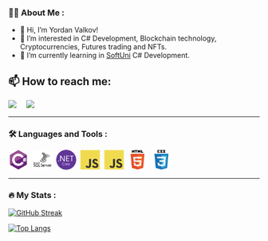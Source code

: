   ### :woman_technologist: About Me :
- 👋 Hi, I’m Yordan Valkov!
- 👀 I’m interested in C# Development, Blockchain technology, Cryptocurrencies, Futures trading and NFTs.
- 🌱 I’m currently learning in [SoftUni](https://github.com/SoftUni) C# Development.
<h2  align="left">📫 How to reach me:</h2>
<p align="left">
  <a target="_blank"href="https://www.linkedin.com/in/jvalkovv/"><img src="https://img.shields.io/badge/linkedin-%230077B5.svg?&style=for-the-badge&logo=linkedin&logoColor=white" /></a>&nbsp;&nbsp;&nbsp;&nbsp;
    <a href="mailto:yordan.valkov@gmail.com"><img src="https://img.shields.io/badge/gmail-%23D14836.svg?&style=for-the-badge&logo=gmail&logoColor=white" /></a>&nbsp;&nbsp;&nbsp;&nbsp;
    
---

### :hammer_and_wrench: Languages and Tools :
<div>
  <img src="https://github.com/devicons/devicon/blob/master/icons/csharp/csharp-original.svg" title="C#" alt="C#" width="40" height="40"/>&nbsp;
    <img src="https://github.com/devicons/devicon/blob/master/icons/microsoftsqlserver/microsoftsqlserver-plain-wordmark.svg" title="MSSQL" alt="MSSQL" width="40" height="40"/>&nbsp; 
  <img src="https://github.com/devicons/devicon/blob/master/icons/dotnetcore/dotnetcore-original.svg" title=".NET" alt=".NET" width="40" height="40"/>&nbsp;
   <img src="https://github.com/devicons/devicon/blob/master/icons/javascript/javascript-original.svg" title="JavaScript" alt="JavaScript" width="40" height="40"/>&nbsp;
  <img src="https://github.com/devicons/devicon/blob/master/icons/javascript/javascript-original.svg" title="JavaScript" alt="JavaScript" width="40" height="40"/>&nbsp;
  <img src="https://github.com/devicons/devicon/blob/master/icons/html5/html5-original-wordmark.svg" title="HTML5" alt="HTML5" width="40" height="40"/>&nbsp;
  <img src="https://github.com/devicons/devicon/blob/master/icons/css3/css3-original-wordmark.svg" title="CSS3" alt="CSS3" width="40" height="40"/>&nbsp;
</div>

 ---

### :fire: My Stats :
[![GitHub Streak](https://streak-stats.demolab.com?user=jvalkovv&border=00A8A3&theme=white&dates=000000&ring=FFAE08&currStreakLabel=000000&fire=DD2727&sideLabels=000000&sideNums=000000&stroke=00A8A3)](https://git.io/streak-stats)

[![Top Langs](https://github-readme-stats.vercel.app/api/top-langs/?username=jvalkovv)](https://github.com/anuraghazra/github-readme-stats)

<!---
jvalkovv/jvalkovv is a ✨ special ✨ repository because its `README.md` (this file) appears on your GitHub profile.
You can click the Preview link to take a look at your changes.
--->

